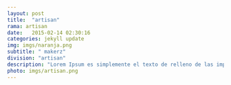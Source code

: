 ```yaml
---
layout: post
title:  "artisan"
rama: artisan
date:   2015-02-14 02:30:16
categories: jekyll update
img: imgs/naranja.png
subtitle: " makerz"
division: "artisan"
description: "Lorem Ipsum es simplemente el texto de relleno de las imprentas y archivos de texto. Lorem Ipsum ha sido el texto de relleno estándar"
photo: imgs/artisan.png
---
```

 
